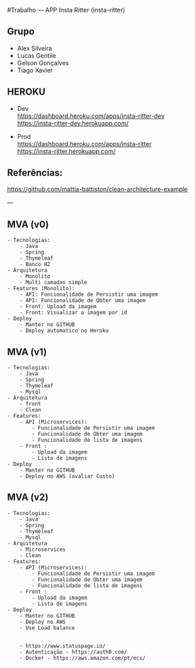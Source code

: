 #Trabalho — APP Insta Ritter (insta-ritter)   

## Grupo

* Alex Silveira  
* Lucas Gentile  
* Gelson Gonçalves  
* Tiago Xavier  

## HEROKU
* Dev    
https://dashboard.heroku.com/apps/insta-ritter-dev    
https://insta-ritter-dev.herokuapp.com/    

* Prod   
https://dashboard.heroku.com/apps/insta-ritter   
https://insta-ritter.herokuapp.com/    

## Referências:   
https://github.com/mattia-battiston/clean-architecture-example    

— 

## MVA (v0)   
	- Tecnologias:   
		- Java    
		- Spring   
		- Thymeleaf   
		- Banco H2   
	- Arquitetura   
		- Monolito   
		- Multi camadas simple   
	- Features (Monolito):   
		- API: Funcionalidade de Persistir uma imagem   
		- API: Funcionalidade de Obter uma imagem   
		- Front: Upload da imagem   
		- Front: Visualizar a imagem por id   
	- Deploy   
		- Manter no GITHUB   
		- Deploy automatico no Heroku   

## MVA (v1)     
	- Tecnologias:   
		- Java    
		- Spring   
		- Thymeleaf   
		- Mysql   
	- Arquitetura   
		- front   
		- Clean   
	- Features:   
		- API (Microservices):   
			- Funcionalidade de Persistir uma imagem   
			- Funcionalidade de Obter uma imagem   
			- Funcionalidade de lista de imagens   
		- Front :    
			- Upload da imagem   
			- Lista de imagens   
	- Deploy   
		- Manter no GITHUB   
		- Deploy no AWS (avaliar Custo)   
  
## MVA (v2)   
	- Tecnologias:    
		- Java    
		- Spring    
		- Thymeleaf    
		- Mysql    
	- Arquitetura    
		- Microservices    
		- Clean    
	- Features:    
		- API (Microservices):     
			- Funcionalidade de Persistir uma imagem    
			- Funcionalidade de Obter uma imagem    
			- Funcionalidade de lista de imagens     
		- Front :      
			- Upload da imagem    
			- Lista de imagens    
	- Deploy    
		- Manter no GITHUB    
		- Deploy no AWS    
		- Use Load balance    
    
    
		- https://www.statuspage.io/    
		- Autenticação - https://auth0.com/   
		- Docker - https://aws.amazon.com/pt/ecs/   
